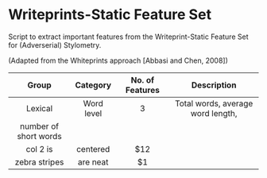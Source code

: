 # Writeprints-Static Feature Set

Script to extract important features from the Writeprint-Static Feature Set for (Adverserial) Stylometry.

(Adapted from the Whiteprints approach [Abbasi and Chen, 2008])

| Group         | Category      | No. of Features  | Description |
| :-----------: |:-------------:| :---------------:| :---------: |
| Lexical       | Word level    | 3                | Total words, average word length, 
                                                                 number of short words |
| col 2 is      | centered      |   $12            |             |
| zebra stripes | are neat      |    $1            |             |
